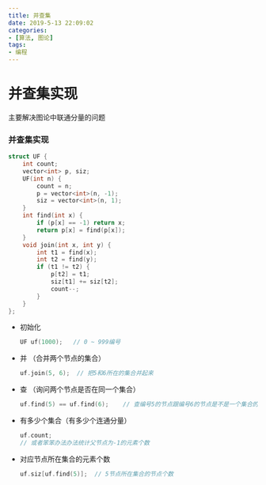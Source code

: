 ```yaml
---
title: 并查集
date: 2019-5-13 22:09:02
categories:
- [算法, 图论]
tags:
- 编程
---
```



# 并查集实现

主要解决图论中联通分量的问题

### 并查集实现

```c++
struct UF {
    int count;
    vector<int> p, siz;
    UF(int n) {
        count = n;
        p = vector<int>(n, -1);
        siz = vector<int>(n, 1);
    }
    int find(int x) {
        if (p[x] == -1) return x;
        return p[x] = find(p[x]);
    }
    void join(int x, int y) {
        int t1 = find(x);
        int t2 = find(y);
        if (t1 != t2) {
            p[t2] = t1;
            siz[t1] += siz[t2];
            count--;
        }
    }
};
```



* 初始化

  ```c++
  UF uf(1000);   // 0 ~ 999编号
  ```

* 并  （合并两个节点的集合）

  ```c++
  uf.join(5, 6);  // 把5和6所在的集合并起来
  ```

* 查  （询问两个节点是否在同一个集合）

  ```c++
  uf.find(5) == uf.find(6);    // 查编号5的节点跟编号6的节点是不是一个集合的
  ```

* 有多少个集合（有多少个连通分量）

  ```c++
  uf.count;
  // 或者笨笨办法办法统计父节点为-1的元素个数
  ```

* 对应节点所在集合的元素个数

  ```c++
  uf.siz[uf.find(5)];  // 5节点所在集合的节点个数
  ```